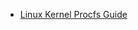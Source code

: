 - [Linux Kernel Procfs Guide](https://www.cs.cmu.edu/afs/grand.central.org/archive/twiki/pub/Main/SumitKumar/procfs-guide.pdf)